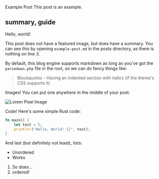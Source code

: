 Example Post
This post is an example.

summary, guide
-----

Hello, world!

This post does not have a featured image, but does have a summary. You can see this by opening `example-post.md` in the posts directory, as there is nothing on line 3.

By default, this blog engine supports markdown as long as you've got the `parsedown.php` file in the root, so we can do fancy things like:

> Blockquotes - Having an indented section with italics (if the theme's CSS supports it)

Images! You can put one anywhere in the middle of your post:

![Lorem Pixel Image](http://lorempixel.com/1024/480/)

Code! Here's some simple Rust code:

```rust
fn main() {
	let test = 5;
	println!("Hello, World! {}", test);
}
```

And last (but definitely not least), lists:

* Unordered
* Works

1. So does...
2. ordered!
